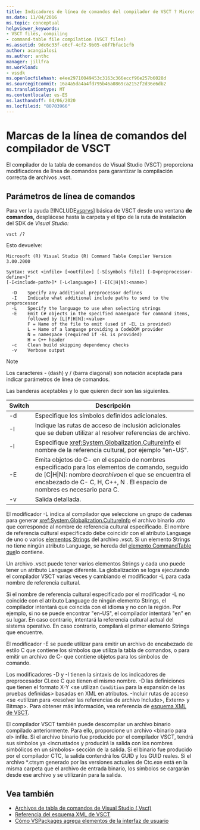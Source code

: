 ```yaml
---
title: Indicadores de línea de comandos del compilador de VSCT ? Microsoft Docs
ms.date: 11/04/2016
ms.topic: conceptual
helpviewer_keywords:
- VSCT files, compiling
- command-table file compilation (VSCT files)
ms.assetid: 9dc6c33f-e6cf-4cf2-9b05-e8f7bfac1cfb
author: acangialosi
ms.author: anthc
manager: jillfra
ms.workload:
- vssdk
ms.openlocfilehash: e4ee29710049453c3163c366eccf96e257b6028d
ms.sourcegitcommit: 16a4a5da4a4fd795b46a0869ca2152f2d36e6db2
ms.translationtype: MT
ms.contentlocale: es-ES
ms.lasthandoff: 04/06/2020
ms.locfileid: "80703966"
---
```

# <a name="vsct-compiler-command-line-flags"></a>Marcas de la línea de comandos del compilador de VSCT
El compilador de la tabla de comandos de Visual Studio (VSCT) proporciona modificadores de línea de comandos para garantizar la compilación correcta de archivos .vsct.

## <a name="command-line-parameters"></a>Parámetros de línea de comandos
 Para ver la ayuda [!INCLUDE[vsprvs](../../code-quality/includes/vsprvs_md.md)] básica de VSCT desde una ventana **de comandos,** desplácese hasta la carpeta y el tipo de la ruta de instalación del SDK de *Visual Studio:*

```
vsct /?
```

 Esto devuelve:

```
Microsoft (R) Visual Studio (R) Command Table Compiler Version 3.00.2000

Syntax: vsct <infile> [<outfile>] [-S[symbols file]] [-D<preprocessor-define>]*
[-I<include-path>]* [-L<language>] [-E[C|H|N]:<name>]

  -D    Specify any additional preprocessor defines
  -I    Indicate what additional include paths to send to the preprocessor
  -L    Specify the language to use when selecting strings
  -E    Emit C# objects in the specified namespace for command items,
        followed by [L|F|H|N]:<value>
        F = Name of the file to emit (used if -EL is provided)
        L = Name of a language providing a CodeDOM provider
        N = namespace (required if -EL is provided)
        H = C++ header
  -c    Clean build skipping dependency checks
  -v    Verbose output
```

> [!NOTE]
> Los caracteres - (dash) y / (barra diagonal) son notación aceptada para indicar parámetros de línea de comandos.

 Las banderas aceptables y lo que quieren decir son las siguientes.

|Switch|Descripción|
|------------|-----------------|
|-d|Especifique los símbolos definidos adicionales.|
|-I|Indique las rutas de acceso de inclusión adicionales que se deben utilizar al resolver referencias de archivo.|
|-l|Especifique <xref:System.Globalization.CultureInfo> el nombre de la referencia cultural, por ejemplo "en-US".|
|-E|Emita objetos de C- en el espacio de nombres especificado para los elementos de comando, seguido de [C&#124;H&#124;N]: nombre de*archivo*en el que se encuentra el encabezado de C- C, H, C++, N . El espacio de nombres es necesario para C.|
|-v|Salida detallada.|

 El modificador -L indica al compilador que seleccione un grupo de cadenas para generar <xref:System.Globalization.CultureInfo> el archivo binario .cto que corresponde al nombre de referencia cultural especificado. El nombre de referencia cultural especificado debe coincidir con el atributo Language de uno o varios [elementos Strings](../../extensibility/strings-element.md) del archivo .vsct. Si un elemento Strings no tiene ningún atributo Language, se hereda del [elemento CommandTable que](../../extensibility/commandtable-element.md)lo contiene.

 Un archivo .vsct puede tener varios elementos Strings y cada uno puede tener un atributo Language diferente. La globalización se logra ejecutando el compilador VSCT varias veces y cambiando el modificador -L para cada nombre de referencia cultural.

 Si el nombre de referencia cultural especificado por el modificador -L no coincide con el atributo Language de ningún elemento Strings, el compilador intentará que coincida con el idioma y no con la región. Por ejemplo, si no se puede encontrar "en-US", el compilador intentará "en" en su lugar. En caso contrario, intentará la referencia cultural actual del sistema operativo. En caso contrario, compilará el primer elemento Strings que encuentre.

 El modificador -E se puede utilizar para emitir un archivo de encabezado de estilo C que contiene los símbolos que utiliza la tabla de comandos, o para emitir un archivo de C- que contiene objetos para los símbolos de comando.

 Los modificadores -D y -I tienen la sintaxis de los indicadores de preprocesador Cl.exe C que tienen el mismo nombre. -D las definiciones que tienen el formato X-Y \<se utilizan `Condition` para la expansión de las pruebas definidas> basadas en XML en atributos. -Incluir rutas de acceso \<se \<utilizan para \<resolver las referencias de archivo Include>, Extern> y Bitmap>. Para obtener más información, vea referencia de [esquema XML de VSCT](../../extensibility/vsct-xml-schema-reference.md).

 El compilador VSCT también puede descompilar un archivo binario compilado anteriormente. Para ello, proporcione un archivo \<binario para el> infile.   Si el archivo binario fue producido por el compilador VSCT, tendrá sus símbolos ya \<incrustados y producirá la salida con los nombres simbólicos en un símbolos> sección de la salida. Si el binario fue producido por el compilador CTC, la salida contendrá los GUID y los GUID reales. Si el archivo *.ctsym generado por las versiones actuales de Ctc.exe está en la misma carpeta que el archivo de entrada binario, los símbolos se cargarán desde ese archivo y se utilizarán para la salida.

## <a name="see-also"></a>Vea también
- [Archivos de tabla de comandos de Visual Studio (.Vsct)](../../extensibility/internals/visual-studio-command-table-dot-vsct-files.md)
- [Referencia del esquema XML de VSCT](../../extensibility/vsct-xml-schema-reference.md)
- [Cómo VSPackages agrega elementos de la interfaz de usuario](../../extensibility/internals/how-vspackages-add-user-interface-elements.md)
